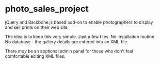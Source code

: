 # photo_sales_project
jQuery and Backbone.js based add-on to enable photographers to display and sell prints on their web site

The idea is to keep this very simple. Just a few files. No installation routine. No database - the gallery details
are entered into an XML file. 

There *may* be an aoptional admin panel for those who don't feel comfortable editing XML files. 
